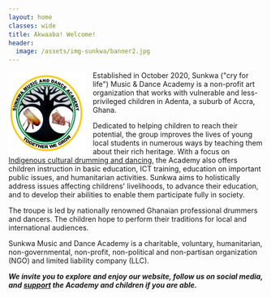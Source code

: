```yaml
---
layout: home
classes: wide
title: Akwaaba! Welcome!
header:
  image: /assets/img-sunkwa/banner2.jpg
---
```


<img src="./assets/img-sunkwa/sunkwa-logo2.jpg" align="left" style="margin-right:15px;" width="30%" />

Established in October 2020, Sunkwa ("cry for life") Music & Dance Academy is a non-profit art organization that works with vulnerable and less-privileged children in Adenta, a suburb of Accra, Ghana.

Dedicated to helping children to reach their potential, the group improves the lives of young local students in numerous ways by teaching them about their rich heritage. With a focus on [Indigenous cultural drumming and dancing](./drumming), the Academy also offers children instruction in basic education, ICT training, education on important public issues, and humanitarian activities. Sunkwa aims to holistically address issues affecting childrens' livelihoods, to advance their education, and to develop their abilities to enable them participate fully in society. 

The troupe is led by nationally renowned Ghanaian professional drummers and dancers. The children hope to perform their traditions for local and international audiences.

Sunkwa Music and Dance Academy is a charitable, voluntary, humanitarian, non-governmental, non-profit, non-political and non-partisan organization (NGO) and limited liability company (LLC).

_**We invite you to explore and enjoy our website, follow us on social media, and [support](./support) the Academy and children if you are able.**_


